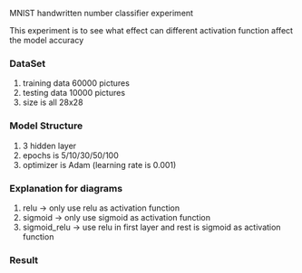 MNIST handwritten number classifier experiment

This experiment is to see what effect can different activation function affect the model accuracy

### DataSet
1. training data 60000 pictures
2. testing data  10000 pictures
3. size is all 28x28

### Model Structure
1. 3 hidden layer
2. epochs is 5/10/30/50/100
3. optimizer is Adam (learning rate is 0.001)

### Explanation for diagrams
1. relu         -> only use relu as activation function
2. sigmoid      -> only use sigmoid as activation function
3. sigmoid_relu -> use relu in first layer and rest is sigmoid as activation function

### Result

